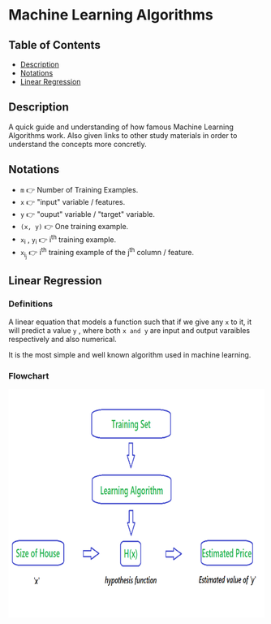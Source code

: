 # Machine Learning Algorithms

## Table of Contents

- [Description](#description)
- [Notations](#notations)
- [Linear Regression](#linear_regression)

## Description
A quick guide and understanding of how famous Machine Learning Algorithms work. Also given links to other study materials in order to understand the concepts more concretly.

## Notations
- `m` 👉 Number of Training Examples.
- `x` 👉 "input" variable / features.
- `y` 👉 "ouput" variable / "target" variable.
- `(x, y)` 👉 One training example.
- `x`<sub>i</sub> , `y`<sub>i</sub>  👉 i<sup>th</sup> training example.
- `x`<sub>i<sub>j</sub></sub> 👉 i<sup>th</sup> training example of the j<sup>th</sup> column / feature.


## Linear Regression
### Definitions
A linear equation that models a function such that if we give any `x` to it, it will predict a value `y` , where both `x and y` are input and output varaibles respectively and also numerical.

It is the most simple and well known algorithm used in machine learning.

### Flowchart 

<p align = 'center'><img src = 'Linear_Reg_Flowchart.png' width = '612', height = '450'></p>